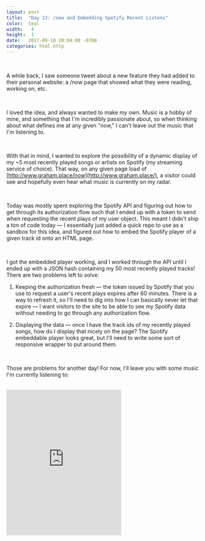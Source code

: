 ```yaml
---
layout: post
title:  "Day 13: /now and Embedding Spotify Recent Listens"
color:  teal
width:   4
height:  1
date:   2017-09-10 20:04:00 -0700
categories: html http
---
```


<br>

A while back, I saw someone tweet about a new feature they had added to their
  personal website: a /now page that showed what they were reading, working on, etc.

<br>

I loved the idea, and always wanted to make my own. Music is a hobby of mine, and
  something that I'm incredibly passionate about, so when thinking about what
  defines me at any given "now," I can't leave out the music that I'm listening to.

<br>

With that in mind, I wanted to explore the possibility of a dynamic display of my
  ~5 most recently played songs or artists on Spotify (my streaming service of choice).
  That way, on any given page load of [http://www.graham.place/now](http://www.graham.place/),
  a visitor could see and hopefully even hear what music is currently on my radar.

<br>

Today was mostly spent exploring the Spotify API and figuring out how to get through
  its authorization flow such that I ended up with a token to send when requesting the
  recent plays of my user object. This meant I didn't ship a ton of code today — I essentially
  just added a quick repo to use as a sandbox for this idea, and figured out how to embed
  the Spotify player of a given track id onto an HTML page.

<br>

I got the embedded player working, and I worked through the API until I ended up with a
  JSON hash containing my 50 most recently played tracks! There are two problems left to solve:

1) Keeping the authorization fresh — the token issued by Spotify that you use to request
  a user's recent plays expires after 60 minutes. There is a way to refresh it, so I'll
  need to dig into how I can basically never let that expire — I want visitors to the site
  to be able to see my Spotify data without needing to go through any authorization flow.

2) Displaying the data — once I have the track ids of my recently played songs, how do
  I display that nicely on the page? The Spotify embeddable player looks great, but I'll need
  to write some sort of responsive wrapper to put around them.

<br>

Those are problems for another day! For now, I'll leave you with some music I'm currently listening to:

<br>

<iframe src="https://open.spotify.com/embed/track/2svtFCYzf2ybG4aLVNMWxr" width="300" height="380" frameborder="0" allowtransparency="true"></iframe>
